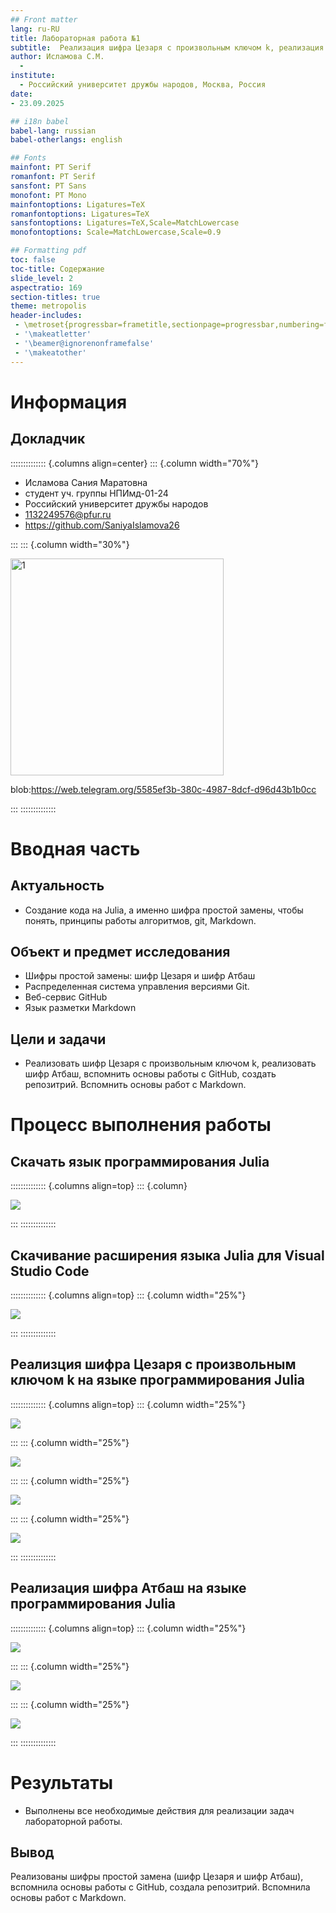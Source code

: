 ```yaml
---
## Front matter
lang: ru-RU
title: Лабораторная работа №1
subtitle:  Реализация шифра Цезаря с произвольным ключом k, реализация  шифра Атбаш. Markdown
author: Исламова С.М.
  - 
institute:
  - Российский университет дружбы народов, Москва, Россия
date:
- 23.09.2025

## i18n babel
babel-lang: russian
babel-otherlangs: english

## Fonts
mainfont: PT Serif
romanfont: PT Serif
sansfont: PT Sans
monofont: PT Mono
mainfontoptions: Ligatures=TeX
romanfontoptions: Ligatures=TeX
sansfontoptions: Ligatures=TeX,Scale=MatchLowercase
monofontoptions: Scale=MatchLowercase,Scale=0.9

## Formatting pdf
toc: false
toc-title: Содержание
slide_level: 2
aspectratio: 169
section-titles: true
theme: metropolis
header-includes:
 - \metroset{progressbar=frametitle,sectionpage=progressbar,numbering=fraction}
 - '\makeatletter'
 - '\beamer@ignorenonframefalse'
 - '\makeatother'
---
```


# Информация

## Докладчик

:::::::::::::: {.columns align=center}
::: {.column width="70%"}

  * Исламова Сания Маратовна
  * студент уч. группы НПИмд-01-24
  * Российский университет дружбы народов
  * [1132249576@pfur.ru](mailto:1132249576@pfur.ru)
  * <https://github.com/SaniyaIslamova26>

:::
::: {.column width="30%"}

<img width="341" height="347" alt="1" src="https://github.com/user-attachments/assets/b729e53a-3167-4c53-806e-976217c478d6" />



blob:https://web.telegram.org/5585ef3b-380c-4987-8dcf-d96d43b1b0cc
[](blob:https://web.telegram.org/5585ef3b-380c-4987-8dcf-d96d43b1b0cc)

:::
::::::::::::::

# Вводная часть

## Актуальность

- Создание кода на Julia, а именно шифра простой замены, чтобы понять, принципы работы алгоритмов, git, Markdown.

## Объект и предмет исследования

- Шифры простой замены: шифр Цезаря и шифр Атбаш
- Распределенная система управления версиями Git.
- Веб-сервис GitHub
- Язык разметки Markdown

## Цели и задачи

- Реализовать шифр Цезаря с произвольным ключом k, реализовать шифр Атбаш,  вспомнить основы работы с GitHub, создать репозитрий. Вспомнить основы работ с Markdown.

# Процесс выполнения работы
## Скачать язык программирования Julia

:::::::::::::: {.columns align=top}
::: {.column}

![](<img width="1840" height="971" alt="image" src="https://github.com/user-attachments/assets/fa2d98e6-154d-4341-b574-74b7876f0e57" />)

:::
::::::::::::::

## Скачивание расширения языка Julia для Visual Studio Code

:::::::::::::: {.columns align=top}
::: {.column width="25%"}

![](<img width="1915" height="887" alt="image" src="https://github.com/user-attachments/assets/b9ed42ac-5f52-4b82-88f6-edcffe0b2b1a" />)

:::
::::::::::::::

## Реализция шифра Цезаря с произвольным ключом k на языке программирования Julia

:::::::::::::: {.columns align=top}
::: {.column width="25%"}

![](<img width="1908" height="871" alt="image" src="https://github.com/user-attachments/assets/51ae7f14-6238-4e4e-b027-3f333b1750b2" />)

:::
::: {.column width="25%"}

![](<img width="1913" height="796" alt="image" src="https://github.com/user-attachments/assets/0a94f1b5-f7bb-4943-8e61-82ec5536b6eb" />)

:::
::: {.column width="25%"}

![](<img width="1918" height="986" alt="image" src="https://github.com/user-attachments/assets/cad38b60-6c47-4e84-ac54-909047b32678" />)

:::
::: {.column width="25%"}

![](<img width="1919" height="944" alt="image" src="https://github.com/user-attachments/assets/85b22893-c1a9-42d7-9750-25bdb31ff0e3" />)

:::
::::::::::::::

## Реализация шифра Атбаш на языке программирования Julia

:::::::::::::: {.columns align=top}
::: {.column width="25%"}

![](<img width="1909" height="899" alt="image" src="https://github.com/user-attachments/assets/a8b259a9-c31b-48c9-8599-e7419eb90140" />)

:::
::: {.column width="25%"}

![](<img width="1919" height="679" alt="image" src="https://github.com/user-attachments/assets/a4f2388e-aa1b-4f9c-8585-a1c79759f916" />)

:::
::: {.column width="25%"}

![](<img width="1853" height="559" alt="image" src="https://github.com/user-attachments/assets/5a0dd219-6c0e-4535-bbd4-02ddf8af71a7" />)

:::
::::::::::::::


# Результаты

- Выполнены все необходимые действия для реализации задач лабораторной работы.

## Вывод

Реализованы шифры простой замена (шифр Цезаря и шифр Атбаш), вспомнила основы работы с GitHub, создала репозитрий. Вспомнила основы работ с Markdown.
